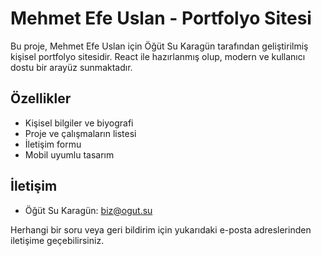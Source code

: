 # Mehmet Efe Uslan - Portfolyo Sitesi

Bu proje, Mehmet Efe Uslan için Öğüt Su Karagün tarafından geliştirilmiş kişisel portfolyo sitesidir. React ile hazırlanmış olup, modern ve kullanıcı dostu bir arayüz sunmaktadır.

## Özellikler

- Kişisel bilgiler ve biyografi
- Proje ve çalışmaların listesi
- İletişim formu
- Mobil uyumlu tasarım


## İletişim

- Öğüt Su Karagün: biz@ogut.su

Herhangi bir soru veya geri bildirim için yukarıdaki e-posta adreslerinden iletişime geçebilirsiniz.
